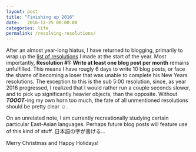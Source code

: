 ```yaml
---
layout: post
title: "Finishing up 2016"
date:   2016-12-25 00:00:00
categories: life
permalink: /resolving-resolutions/
---
```

After an almost year-long hiatus, I have returned to blogging, primarily to wrap up the [list of resolutions][1] I made at the start of the year. Most importantly, **Resolution #1: Write at least one blog post per month** remains unfulfilled. This means I have rougly 6 days to write 10 blog posts, or face the shame of becoming a loser that was unable to complete his New Years resolutions. The exception to this is the sub 5:00 resolution, since, as year 2016 progressed, I realized that I would rather run a couple seconds slower, and to pick up significantly heavier objects, than the opposite. Without **_TOOOT_**-ing my own horn too much, the fate of all unmentioned resolutions should be pretty clear ☺.

On an unrelated note, I am currently recreationally studying certain particular East-Asian languages. Perhaps future blog posts will feature use of this kind of stuff. 日本語の字が書ける...

Merry Christmas and Happy Holidays!

[1]: ../resolutions2016